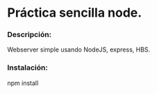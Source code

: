 # Práctica sencilla node. 

### Descripción:

Webserver simple usando NodeJS, express, HBS.

### Instalación:

npm install

